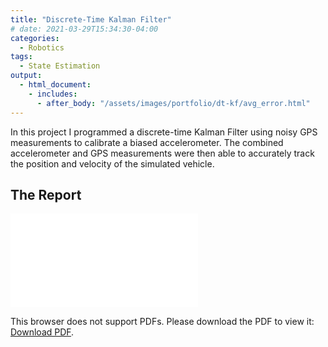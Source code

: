 ```yaml
---
title: "Discrete-Time Kalman Filter"
# date: 2021-03-29T15:34:30-04:00
categories:
  - Robotics
tags:
  - State Estimation
output: 
  - html_document:
    - includes:
      - after_body: "/assets/images/portfolio/dt-kf/avg_error.html"
---
```

In this project I programmed a discrete-time Kalman Filter using noisy GPS measurements to calibrate a biased accelerometer. The combined accelerometer and GPS measurements were then able to accurately track the position and velocity of the simulated vehicle.

## The Report
<object data="/assets/images/portfolio/dt-kf/271a_final_project_Alonzo_Lopez.pdf" type="application/pdf" width="700px" height="700px">
    <embed src="/assets/images/portfolio/dt-kf/271a_final_project_Alonzo_Lopez.pdf">
        <p>This browser does not support PDFs. Please download the PDF to view it: <a href="http://yoursite.com/the.pdf">Download PDF</a>.</p>
    </embed>
</object>

